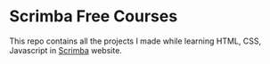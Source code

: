# Scrimba Free Courses 
This repo contains all the projects I made while learning HTML, CSS, Javascript in [Scrimba](https://scrimba.com/) website.

